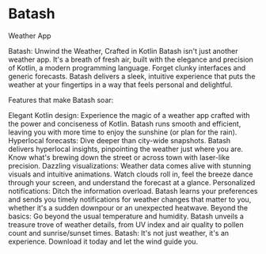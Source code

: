 # Batash
 Weather App


Batash: Unwind the Weather, Crafted in Kotlin
Batash isn't just another weather app. It's a breath of fresh air, built with the elegance and precision of Kotlin, a modern programming language. Forget clunky interfaces and generic forecasts. Batash delivers a sleek, intuitive experience that puts the weather at your fingertips in a way that feels personal and delightful.

Features that make Batash soar:

Elegant Kotlin design: Experience the magic of a weather app crafted with the power and conciseness of Kotlin. Batash runs smooth and efficient, leaving you with more time to enjoy the sunshine (or plan for the rain).
Hyperlocal forecasts: Dive deeper than city-wide snapshots. Batash delivers hyperlocal insights, pinpointing the weather just where you are. Know what's brewing down the street or across town with laser-like precision.
Dazzling visualizations: Weather data comes alive with stunning visuals and intuitive animations. Watch clouds roll in, feel the breeze dance through your screen, and understand the forecast at a glance.
Personalized notifications: Ditch the information overload. Batash learns your preferences and sends you timely notifications for weather changes that matter to you, whether it's a sudden downpour or an unexpected heatwave.
Beyond the basics: Go beyond the usual temperature and humidity. Batash unveils a treasure trove of weather details, from UV index and air quality to pollen count and sunrise/sunset times.
Batash: It's not just weather, it's an experience. Download it today and let the wind guide you.
